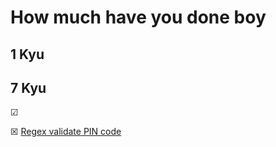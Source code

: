 # How much have you done boy

## 1 Kyu

## 7 Kyu
&#x2611;

&#x2612; [Regex validate PIN code](../main/notes/CodeWarsKata/7kyu)

